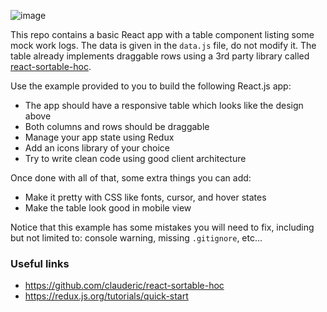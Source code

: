 

![image](https://user-images.githubusercontent.com/12518219/158358870-63692f07-741a-4602-b865-171f27afad58.png)

This repo contains a basic React app with a table component listing some mock work logs. 
The data is given in the `data.js` file, do not modify it.
The table already implements draggable rows using a 3rd party library called [react-sortable-hoc](https://github.com/clauderic/react-sortable-hoc).

Use the example provided to you to build the following React.js app:

- The app should have a responsive table which looks like the design above 
- Both columns and rows should be draggable
- Manage your app state using Redux
- Add an icons library of your choice
- Try to write clean code using good client architecture

Once done with all of that, some extra things you can add:
- Make it pretty with CSS like fonts, cursor, and hover states
- Make the table look good in mobile view

Notice that this example has some mistakes you will need to fix, including but not limited to: console warning, missing `.gitignore`, etc...


### Useful links
- https://github.com/clauderic/react-sortable-hoc
- https://redux.js.org/tutorials/quick-start
